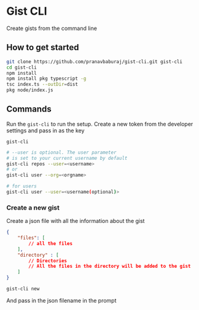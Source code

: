 # Gist CLI
Create gists from the command line 

## How to get started
```sh
git clone https://github.com/pranavbaburaj/gist-cli.git gist-cli
cd gist-cli
npm install
npm install pkg typescript -g
tsc index.ts --outDir=dist
pkg node/index.js 
```
## Commands

Run the `gist-cli` to run the setup. Create a new token from the developer settings and pass in as the key
```
gist-cli
```

```sh
# --user is optional. The user parameter
# is set to your current username by default
gist-cli repos --user=<username> 
# or
gist-cli user --org=<orgname>
```

```sh
# for users
gist-cli user --user=<username(optional)>
```

### Create a new gist
Create a json file with all the information about the gist
```json
{
    "files": [
        // all the files
    ],
    "directory" : [
        // Directories
        // All the files in the directory will be added to the gist
    ]
}
```

```sh
gist-cli new
```
And pass in the json filename in the prompt
